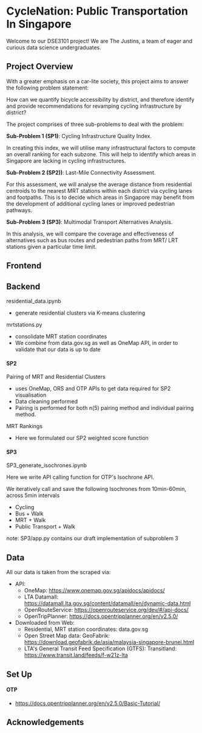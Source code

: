 # CycleNation: Public Transportation In Singapore

Welcome to our DSE3101 project! We are The Justins, a team of eager and curious data science undergraduates.

## Project Overview

With a greater emphasis on a car-lite society, this project aims to answer the following problem statement:

How can we quantify bicycle accessibility by district, and therefore identify and provide recommendations for revamping cycling infrastructure by district?

The project comprises of three sub-problems to deal with the problem:

**Sub-Problem 1 (SP1)**: Cycling Infrastructure Quality Index. 

In creating this index, we will utilise many infrastructural factors to compute an overall ranking for each subzone. This will help to identify which areas in Singapore are lacking in cycling infrastructures.

**Sub-Problem 2 (SP2))**: Last-Mile Connectivity Assessment. 

For this assessment, we will analyse the average distance from residential centroids to the nearest MRT stations within each district via cycling lanes and footpaths. This is to decide which areas in Singapore may benefit from the development of additional cycling lanes or improved pedestrian pathways.

**Sub-Problem 3 (SP3)**: Multimodal Transport Alternatives Analysis. 

In this analysis, we will compare the coverage and effectiveness of alternatives such as bus routes and pedestrian paths from MRT/ LRT stations given a particular time limit.

## Frontend

## Backend

residential_data.ipynb

- generate residential clusters via K-means clustering

mrtstations.py

* consolidate MRT station coordinates
* We combine from data.gov.sg as well as OneMap API, in order to validate that our data is up to date

#### SP2

Pairing of MRT and Residential Clusters

* uses OneMap, ORS and OTP APIs to get data required for SP2 visualisation
* Data cleaning performed
* Pairing is performed for both n(5) pairing method and individual pairing method.

MRT Rankings

* Here we formulated our SP2 weighted score function

#### SP3

SP3_generate_isochrones.ipynb

Here we write API calling function for OTP's Isochrone API.

We iteratively call and save the following Isochrones from 10min-60min, across 5min intervals

* Cycling
* Bus + Walk
* MRT + Walk
* Public Transport + Walk

note: SP3/app.py contains our draft implementation of subproblem 3

## Data

All our data is taken from the scraped via:

- API:
  - OneMap: https://www.onemap.gov.sg/apidocs/apidocs/
  - LTA Datamall: https://datamall.lta.gov.sg/content/datamall/en/dynamic-data.html
  - OpenRouteService: https://openrouteservice.org/dev/#/api-docs/
  - OpenTripPlanner: https://docs.opentripplanner.org/en/v2.5.0/
- Downloaded from Web:
  - Residential, MRT station coordinates: data.gov.sg
  - Open Street Map data: GeoFabrik: https://download.geofabrik.de/asia/malaysia-singapore-brunei.html
  - LTA's General Transit Feed Specification (GTFS): Transitland: https://www.transit.land/feeds/f-w21z-lta

## Set Up

#### OTP

- https://docs.opentripplanner.org/en/v2.5.0/Basic-Tutorial/

## Acknowledgements
